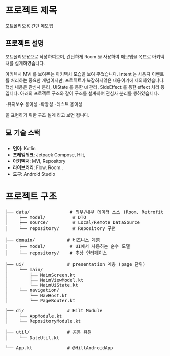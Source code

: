 # 프로젝트 제목
포트폴리오용 간단 메모앱

## 프로젝트 설명
포트폴리오용으로 작성하여으며,
간단하게 Room 을 사용하여 메모앱을 목표로 아키텍처를 설계하였습니다.

아키텍처 MVI 를 보여주는 아키텍처 모습을 보여 주었습니다.
Intent 는 사용자 이벤트를 처리하는 중요한 개념이지만, 프로젝트가 복잡하지않은 내용이기에 제외하였습니다.
핵심 내용은 관심사 분리, UiState 를 통한 ui 관리, SideEffect 를 통한 effect 처리 등입니다.
아래의 프로젝트 구조와 같이 구조를 설계하여 관심사 분리를 행하였습니다.

-유지보수 용이성
-확장성
-테스트 용이성

을 표현하기 위한 구조 설계 라고 보면 됩니다.

## 💻 기술 스택
- **언어**: Kotlin
- **프레임워크**: Jetpack Compose, Hilt, 
- **아키텍처**: MVI, Repository
- **라이브러리**: Flow, Room..
- **도구**: Android Studio

# 프로젝트 구조
<pre>
├── data/               # 외부/내부 데이터 소스 (Room, Retrofit 등)
│    ├── model/          # DTO
│    ├── source/         # Local/Remote DataSource
│    └── repository/     # Repository 구현

├── domain/            # 비즈니스 계층
│    ├── model/         # UI에서 사용하는 순수 모델
│    └── repository/    # 추상 인터페이스

├── ui/                # presentation 계층 (page 단위)
│    └── main/
│        ├── MainScreen.kt
│        ├── MainViewModel.kt
│        └── MainUiState.kt
│    └── navigation/
│        └── NavHost.kt
│        └── PageRouter.kt

├── di/                # Hilt Module
│    └── AppModule.kt
│    └── RepositoryModule.kt

├── util/              # 공통 유틸
│    └── DateUtil.kt

└── App.kt             # @HiltAndroidApp
</pre>